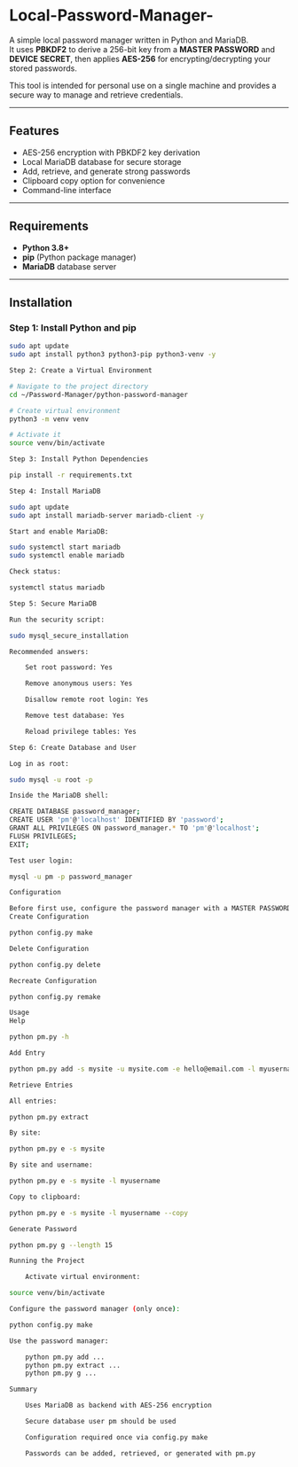 # Local-Password-Manager-

A simple local password manager written in Python and MariaDB.  
It uses **PBKDF2** to derive a 256-bit key from a **MASTER PASSWORD** and **DEVICE SECRET**, then applies **AES-256** for encrypting/decrypting your stored passwords.  

This tool is intended for personal use on a single machine and provides a secure way to manage and retrieve credentials.  

---

## Features
- AES-256 encryption with PBKDF2 key derivation  
- Local MariaDB database for secure storage  
- Add, retrieve, and generate strong passwords  
- Clipboard copy option for convenience  
- Command-line interface  

---

## Requirements
- **Python 3.8+**  
- **pip** (Python package manager)  
- **MariaDB** database server  

---

## Installation

### Step 1: Install Python and pip
```bash
sudo apt update
sudo apt install python3 python3-pip python3-venv -y

Step 2: Create a Virtual Environment

# Navigate to the project directory
cd ~/Password-Manager/python-password-manager

# Create virtual environment
python3 -m venv venv

# Activate it
source venv/bin/activate

Step 3: Install Python Dependencies

pip install -r requirements.txt

Step 4: Install MariaDB

sudo apt update
sudo apt install mariadb-server mariadb-client -y

Start and enable MariaDB:

sudo systemctl start mariadb
sudo systemctl enable mariadb

Check status:

systemctl status mariadb

Step 5: Secure MariaDB

Run the security script:

sudo mysql_secure_installation

Recommended answers:

    Set root password: Yes

    Remove anonymous users: Yes

    Disallow remote root login: Yes

    Remove test database: Yes

    Reload privilege tables: Yes

Step 6: Create Database and User

Log in as root:

sudo mysql -u root -p

Inside the MariaDB shell:

CREATE DATABASE password_manager;
CREATE USER 'pm'@'localhost' IDENTIFIED BY 'password';
GRANT ALL PRIVILEGES ON password_manager.* TO 'pm'@'localhost';
FLUSH PRIVILEGES;
EXIT;

Test user login:

mysql -u pm -p password_manager

Configuration

Before first use, configure the password manager with a MASTER PASSWORD.
Create Configuration

python config.py make

Delete Configuration

python config.py delete

Recreate Configuration

python config.py remake

Usage
Help

python pm.py -h

Add Entry

python pm.py add -s mysite -u mysite.com -e hello@email.com -l myusername

Retrieve Entries

All entries:

python pm.py extract

By site:

python pm.py e -s mysite

By site and username:

python pm.py e -s mysite -l myusername

Copy to clipboard:

python pm.py e -s mysite -l myusername --copy

Generate Password

python pm.py g --length 15

Running the Project

    Activate virtual environment:

source venv/bin/activate

Configure the password manager (only once):

python config.py make

Use the password manager:

    python pm.py add ...
    python pm.py extract ...
    python pm.py g ...

Summary

    Uses MariaDB as backend with AES-256 encryption

    Secure database user pm should be used

    Configuration required once via config.py make

    Passwords can be added, retrieved, or generated with pm.py
